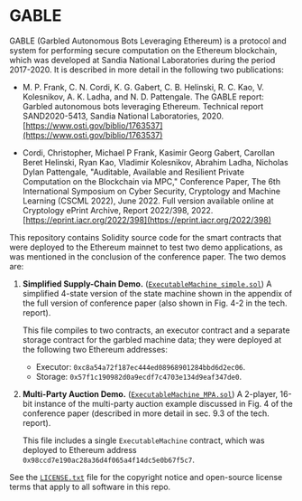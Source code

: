 # GABLE 

GABLE (Garbled Autonomous Bots Leveraging Ethereum) is a protocol and 
system for performing secure computation on the Ethereum blockchain, 
which was developed at Sandia National Laboratories during the period 
2017-2020. It is described in more detail in the following two 
publications:

* M. P. Frank, C. N. Cordi, K. G. Gabert, C. B. Helinski, R. C. Kao, 
	V. Kolesnikov, A. K. Ladha, and N. D. Pattengale. The GABLE report: 
	Garbled autonomous bots leveraging Ethereum. Technical report 
	SAND2020-5413, Sandia National Laboratories, 2020. 
	[https://www.osti.gov/biblio/1763537](https://www.osti.gov/biblio/1763537)
	
* Cordi, Christopher, Michael P Frank, Kasimir Georg Gabert, Carollan 
	Beret Helinski, Ryan Kao, Vladimir Kolesnikov, Abrahim Ladha, 
	Nicholas Dylan Pattengale, "Auditable, Available and Resilient 
	Private Computation on the Blockchain via MPC," Conference Paper, 
	The 6th International Symposium on Cyber Security, Cryptology and 
	Machine Learning (CSCML 2022), June 2022. Full version available 
	online at Cryptology ePrint Archive, Report 2022/398, 2022. 
	[https://eprint.iacr.org/2022/398](https://eprint.iacr.org/2022/398)

This repository contains Solidity source code for the smart contracts that 
were deployed to the Ethereum mainnet to test two demo applications, as was
mentioned in the conclusion of the conference paper.  The two demos are:

1. **Simplified Supply-Chain Demo.** ([``ExecutableMachine_simple.sol``](ExecutableMachine_simple.sol "ExecutableMachine_simple.sol file"))
	A simplified 4-state version of the state machine shown in the
	appendix of the full version of conference paper (also shown in 
	Fig. 4-2 in the tech. report).
		
	This file compiles to two contracts, an executor contract and a
	separate storage contract for the garbled machine data; they 
	were deployed at the following two Ethereum addresses:
		
	- Executor: ``0xc8a54a72f187ec444ed08968901284bbd6d2ec06``.
	- Storage: ``0x57f1c190982d0a9ecdf7c4703e134d9eaf347de0``.
	
2. **Multi-Party Auction Demo.** ([``ExecutableMachine_MPA.sol``](ExecutableMachine_MPA.sol "ExecutableMachine_MPA.sol file"))
	A 2-player, 16-bit instance of the multi-party auction example
	discussed in Fig. 4 of the conference paper (described in more
	detail in sec. 9.3 of the tech. report).
		
	This file includes a single ``ExecutableMachine`` contract,
	which was deployed to Ethereum address ``0x98ccd7e190ac28a36d4f065a4f14dc5e0b67f5c7``.

See the [``LICENSE.txt``](LICENSE.txt "LICENSE.txt") file for the copyright
notice and open-source license terms that apply to all software in this repo.